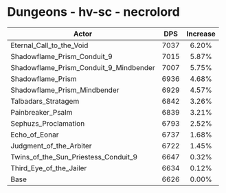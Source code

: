 # Dungeons - hv-sc - necrolord
| Actor | DPS | Increase |
|---|:---:|:---:|
|Eternal_Call_to_the_Void|7037|6.20%|
|Shadowflame_Prism_Conduit_9|7015|5.87%|
|Shadowflame_Prism_Conduit_9_Mindbender|7007|5.75%|
|Shadowflame_Prism|6936|4.68%|
|Shadowflame_Prism_Mindbender|6929|4.57%|
|Talbadars_Stratagem|6842|3.26%|
|Painbreaker_Psalm|6839|3.21%|
|Sephuzs_Proclamation|6793|2.52%|
|Echo_of_Eonar|6737|1.68%|
|Judgment_of_the_Arbiter|6722|1.45%|
|Twins_of_the_Sun_Priestess_Conduit_9|6647|0.32%|
|Third_Eye_of_the_Jailer|6634|0.12%|
|Base|6626|0.00%|
